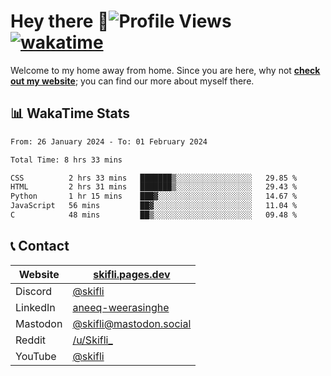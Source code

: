 # Hey there :wave:![Profile Views](https://komarev.com/ghpvc/?username=skifli) [![wakatime](https://wakatime.com/badge/user/b4317b02-0c6d-457b-82a4-a448b8a8d1df.svg)](https://wakatime.com/@b4317b02-0c6d-457b-82a4-a448b8a8d1df)

Welcome to my home away from home. Since you are here, why not [**check out my website**](https://skifli.pages.dev); you can find our more about myself there.

## 📊 WakaTime Stats

<!--START_SECTION:waka-->

```txt
From: 26 January 2024 - To: 01 February 2024

Total Time: 8 hrs 33 mins

CSS          2 hrs 33 mins   ███████▒░░░░░░░░░░░░░░░░░   29.85 %
HTML         2 hrs 31 mins   ███████▒░░░░░░░░░░░░░░░░░   29.43 %
Python       1 hr 15 mins    ███▓░░░░░░░░░░░░░░░░░░░░░   14.67 %
JavaScript   56 mins         ██▓░░░░░░░░░░░░░░░░░░░░░░   11.04 %
C            48 mins         ██▒░░░░░░░░░░░░░░░░░░░░░░   09.48 %
```

<!--END_SECTION:waka-->

## 📞 Contact

| Website   | [skifli.pages.dev](https://skifli.pages.dev)                       |
| --------- | ------------------------------------------------------------------ |
| Discord   | [@skifli](https://discord.com/users/1072069875993956372)           |
| LinkedIn  | [aneeq-weerasinghe](https://www.linkedin.com/in/aneeq-weerasinghe) |
| Mastodon  | [@skifli@mastodon.social](https://mastodon.social/@skifli)         |
| Reddit    | [/u/Skifli_](https://www.reddit.com/user/skifli_)                  |
| YouTube   | [@skifli](https://www.youtube.com/channel/@skifli)                 |
